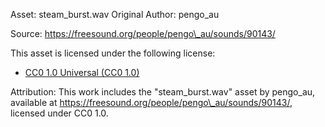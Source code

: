 Asset: steam\_burst.wav
Original Author: pengo\_au



Source: https://freesound.org/people/pengo\_au/sounds/90143/



This asset is licensed under the following license:

* [CC0 1.0 Universal (CC0 1.0)](https://creativecommons.org/publicdomain/zero/1.0/)



Attribution:
This work includes the "steam\_burst.wav" asset by pengo\_au,
available at https://freesound.org/people/pengo\_au/sounds/90143/,
licensed under CC0 1.0.

